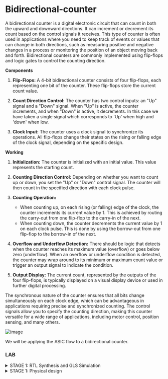 # Bidirectional-counter
 
A bidirectional counter is a digital electronic circuit that can count in both the upward and downward directions. It can increment or decrement its count based on the control signals it receives. This type of counter is often used in applications where you need to keep track of events or values that can change in both directions, such as measuring positive and negative changes in a process or monitoring the position of an object moving back and forth. Bidirectional counters are commonly implemented using flip-flops and logic gates to control the counting direction.

**Components**

1. **Flip-Flops:** A 4-bit bidirectional counter consists of four flip-flops, each representing one bit of the counter. These flip-flops store the current count value.

2. **Count Direction Control:** The counter has two control inputs: an "Up" signal and a "Down" signal. When "Up" is active, the counter increments, and when "Down" is active, it decrements. In this case we have taken a single signal which corresponds to 'Up' when high and 'down' when low.

3. **Clock Input:** The counter uses a clock signal to synchronize its operations. All flip-flops change their states on the rising or falling edge of the clock signal, depending on the specific design.

**Working**

1. **Initialization:** The counter is initialized with an initial value. This value represents the starting count.

2. **Counting Direction Control:** Depending on whether you want to count up or down, you set the "Up" or "Down" control signal. The counter will then count in the specified direction with each clock pulse.

3. **Counting Operation:**
   - When counting up, on each rising (or falling) edge of the clock, the counter increments its current value by 1. This is achieved by routing the carry-out from one flip-flop to the carry-in of the next.
   - When counting down, the counter decrements the current value by 1 on each clock pulse. This is done by using the borrow-out from one flip-flop to the borrow-in of the next.

4. **Overflow and Underflow Detection:** There should be logic that detects when the counter reaches its maximum value (overflow) or goes below zero (underflow). When an overflow or underflow condition is detected, the counter may wrap around to its minimum or maximum count value or trigger an output signal to indicate the condition.

5. **Output Display:** The current count, represented by the outputs of the four flip-flops, is typically displayed on a visual display device or used in further digital processing.

The synchronous nature of the counter ensures that all bits change simultaneously on each clock edge, which can be advantageous in applications requiring precise and synchronized counting. The control signals allow you to specify the counting direction, making this counter versatile for a wide range of applications, including motor control, position sensing, and many others.

![image](https://github.com/ananya343B/Bidirectional-counter/assets/142582353/924ff128-f69b-47ae-9b5d-50e0f9008ccc)


We will be applying the ASIC flow to a bidirectional counter.

### LAB
<details>  
<summary>  
STAGE 1: RTL Synthesis and GLS Simulation
</summary>
<br>

**Installation steps**

```git clone https://github.com/YosysHQ/yosys.git```

```cd yosys```

```sudo apt install make```

```sudo apt-get update```

```sudo apt-get install build-essential clang bison flex libreadline-dev gawk tcl-dev libffi-dev git graphviz xdot pkg-config python3 libboost-system-dev libboost-python-dev libboost-filesystem-dev zlib1g-dev```

```make config-gcc```

```make```

```sudo make install```

```sudo apt install gtkwave```

```sudo apt install iverilog```

##### Adding design file and testbench

```mkdir vsd```

```cd vsd```

```git clone https://github.com/kunalg123/sky130RTLDesignAndSynthesisWorkshop.git```

Open the folder ```sky130RTLDesignAndSynthesisWorkshop``` in ```vsd``` directory

Open the folder ```verilog_files```. This folder contains all the design files.

![one](https://github.com/ananya343B/Bidirectional-counter/assets/142582353/0cdd5f66-b811-48bf-9d98-cc83515341f2)

We will be adding our design file ```pes_bc.v``` and testbench file ```pes_bc_tb.v``` in this folder.

![two](https://github.com/ananya343B/Bidirectional-counter/assets/142582353/7f99b3ee-638e-47aa-8625-aea8c8f3305b)


##### iVerilog and GTKwave

Load the source code and testbench to iverilog simulator

```iverilog pes_bc.v pes_bc_tb.v```

Output file ```a.out``` is created

```./a.out```

![three](https://github.com/ananya343B/Bidirectional-counter/assets/142582353/bae86d62-49d6-4a46-aad8-9ee8334b7372)


Load the vcd file to gtkwave simulator

```gtkwave pes_bc_tb.vcd```

Gtkwave results:

![four](https://github.com/ananya343B/Bidirectional-counter/assets/142582353/03d0c02d-eb45-4655-9a5b-2407239c1410)

Zoomed in:

![zoomed_gtk](https://github.com/ananya343B/Bidirectional-counter/assets/142582353/c13314ca-5788-43dc-83d0-90a0b1328a29)

##### Yosys

Invoke yosys

![yosys_invoke](https://github.com/ananya343B/Bidirectional-counter/assets/142582353/300b3431-baea-4507-b140-21f0052a5edc)

Read the library

```read_liberty -lib ../lib/sky130_fd_sc_hd__tt_025C_1v80.lib```

Read thedesign

```read_verilog pes_bc.v```

Synthesise the module

```synth -top pes_bc```

![five](https://github.com/ananya343B/Bidirectional-counter/assets/142582353/a363c269-6dfd-4974-979e-aef6515916a4)


![six](https://github.com/ananya343B/Bidirectional-counter/assets/142582353/06cd7b54-e3f4-4dec-a968-6f2344ef3fe7)

Generating netlist:

```abc -liberty ../lib/sky130_fd_sc_hd__tt_025C_1v80.lib```

![seven](https://github.com/ananya343B/Bidirectional-counter/assets/142582353/6099f543-2e08-4a37-a4a7-c553d1454272)

```show```

![eight](https://github.com/ananya343B/Bidirectional-counter/assets/142582353/ef24066a-442a-454c-963c-a1814ee196f5)

To write the netlist:

```write_verilog pes_bc_netlist.v```

```!gvim pes_bc_netlist.v```

![ten](https://github.com/ananya343B/Bidirectional-counter/assets/142582353/eb1a639c-d8b2-4fed-880b-4482156b6789)

![nine](https://github.com/ananya343B/Bidirectional-counter/assets/142582353/89b90038-3f9f-4c08-9199-8f3e0c4464a7)

**Gate Level Simulation**

```iverlog ../my_lib/verilog_model/primitives.v .//my_lib/verilog_model/sky130_fd_sc_hd.v pes_bc_netlist.v pes_bc_tb.v```

```./a.out```

```gtkwave pes_bc_out.vcd```

![ten](https://github.com/ananya343B/Bidirectional-counter/assets/142582353/8c2cb3d6-0931-41ed-be9b-4a3352e92cba)

![wave2](https://github.com/ananya343B/Bidirectional-counter/assets/142582353/ff2dc4e0-a0ea-41c7-a7be-609c780c06f9)

It can be observed that the waveform output of the functional simulation and the GLS are same. We can conclude that the netlist generated is correct.

</details>

<details>  
<summary>  
STAGE 1: Physical design
</summary>
<br>

##### Main stages in the physical design flow

1. Synthesis

2. Floorplanning

3. Powerplanning

4. Placement

5. Clock Tree Synthesis 

6.Routing

7. Signoff

##### Installation of tools:

**Openlane and Docker**

Follow the steps in the below link to install [Docker](https://docs.docker.com/engine/install/ubuntu/)

To install [Openlane2](https://openlane.readthedocs.io/en/latest/getting_started/installation/installation_ubuntu.html)

**Magic**

Follow the below steps to install **magic**

```
git clone https://github.com/RTimothyEdwards/magic  
$ sudo apt-get install m4  
$ sudo apt-get install tcl-dev  
$ sudo apt-get install tk-dev  
$ sudo apt-get install blt  
$ sudo apt-get install freeglut3  
$ sudo apt-get install libglut3  
$ sudo apt-get install libglu1-mesa-dev  
$ sudo apt-get install libgl1-mesa-dev  
$ sudo apt-get install csh  
$ ./configure  
$ make  
$ make install
```

#### Setup

In the Openlane designs directory, create a design directory ```pes_bc``` which has the following components:

![start1](https://github.com/ananya343B/Bidirectional-counter/assets/142582353/4782f6ba-4c07-4b82-88bb-84489010446c)

The ```config.json``` file is as follows:

![config_json](https://github.com/ananya343B/Bidirectional-counter/assets/142582353/7af4fd3b-e7cd-483d-8d23-741dc5a1d2ec)

We add the design file ```pes_bc.v``` in the ```src``` directory

![verilog_in_src](https://github.com/ananya343B/Bidirectional-counter/assets/142582353/02411d08-f77b-48b1-a508-1c97965b4c12)

#### Invoking Openlane

In the Openlane directory,

``` make mount```

```./flow.tcl -interactive```

This opens the Openlane shell in interactive mode

![openlane_open](https://github.com/ananya343B/Bidirectional-counter/assets/142582353/5352bad3-6b39-4fd7-a7d5-b8b23a4011b8)

#### Preparing the design and synthesis

```prep -design pes_bc```

![prep_design](https://github.com/ananya343B/Bidirectional-counter/assets/142582353/b231e069-7459-40b0-ae18-39924798c3fa)

```run_synthesis```

![run_synth](https://github.com/ananya343B/Bidirectional-counter/assets/142582353/c699a152-b25c-4e70-ba84-c5cfb05e063c)

We can find the following synthesis report file in

```Openlane/designs/pes_bc/runs/<latest_run>/reports/synthesis```

![synthesis_stat](https://github.com/ananya343B/Bidirectional-counter/assets/142582353/2d5b22af-b175-4754-8f59-ce59224f862a)

#### Floorplan

```run_floorplan```

![run_floorplan](https://github.com/ananya343B/Bidirectional-counter/assets/142582353/a89a66e6-e0e2-4476-b170-d30b15e42a84)


To view floorplan

```magic -T /home/ananyap/Desktop/sky130A.tech lef read ../../tmp/merged.nom.lef def pes_bc.def &``` 

in ```./designs/pes_bc/runs/<latest_run>/results/floorplan```

![floorplan0](https://github.com/ananya343B/Bidirectional-counter/assets/142582353/cfdd3ebb-5e08-41d4-af60-7e416a60055f)

![floorplan1](https://github.com/ananya343B/Bidirectional-counter/assets/142582353/4106500b-157c-4f17-9103-e8d6d28a5606)

![floorplan2](https://github.com/ananya343B/Bidirectional-counter/assets/142582353/9296ee91-405d-4aa1-959f-b9090d2e8fc1)

![floorplan3](https://github.com/ananya343B/Bidirectional-counter/assets/142582353/2e82b591-459d-4622-9390-1dd6bcb392ba)

#### Placement

```run_placement```

![run_placement](https://github.com/ananya343B/Bidirectional-counter/assets/142582353/ba3aa510-f805-4cee-a5fe-59a9a9d71b12)


To view placement

```magic -T /home/ananyap/Desktop/sky130A.tech lef read ../../tmp/merged.nom.lef def pes_bc.def &```

in ```./designs/pes_bc/runs/<latest_run>/results/placement```

![placement0](https://github.com/ananya343B/Bidirectional-counter/assets/142582353/035dacb4-a976-4923-be18-2f25b9885fcf)

![placement1](https://github.com/ananya343B/Bidirectional-counter/assets/142582353/d87395b3-a848-4756-8db8-37064fa1174b)

![placement2](https://github.com/ananya343B/Bidirectional-counter/assets/142582353/3972dee3-5e06-4085-b7aa-c7d99d6519f9)

![placement3](https://github.com/ananya343B/Bidirectional-counter/assets/142582353/ca9ff4ee-af0a-4cf8-9787-f65d55109ac9)


The following placement statistics can be found in

```Openlane/designs/pes_bc/runs/<latest run>/logs/placement```

![placement_stat1](https://github.com/ananya343B/Bidirectional-counter/assets/142582353/5f19907e-5c79-4e48-9600-16f11ffc51ed)

![placement_analysis](https://github.com/ananya343B/Bidirectional-counter/assets/142582353/25077527-af76-475b-bd74-4fc80cf4d6e2)


#### Routing

```run_routing```

![run_routing](https://github.com/ananya343B/Bidirectional-counter/assets/142582353/b5082452-9a08-4aab-8755-b397dea567be)

To view routing

```magic -T /home/ananyap/Desktop/sky130A.tech lef read ../../tmp/merged.nom.lef def pes_bc.def &```

in ```./designs/pes_bc/runs/<latest_run>/results/routing```

![routing0](https://github.com/ananya343B/Bidirectional-counter/assets/142582353/5caa6072-8f07-492d-9abd-1f53f4235858)

![routing1](https://github.com/ananya343B/Bidirectional-counter/assets/142582353/812d8d32-7651-42fb-a3c2-d4f02f9e81bf)

![routing2](https://github.com/ananya343B/Bidirectional-counter/assets/142582353/57173f3e-45bb-4231-9193-7548906b8f1f)

![routing3](https://github.com/ananya343B/Bidirectional-counter/assets/142582353/d550ff38-9687-4330-887d-53fc8a34f7ba)

Routing analysis:

![routing_analysis1](https://github.com/ananya343B/Bidirectional-counter/assets/142582353/80312dab-009b-4f2b-bc31-c5991c889e1b)

![routing_analysis2](https://github.com/ananya343B/Bidirectional-counter/assets/142582353/ae57f29d-c873-4f95-b958-b4f7f5cd6b5c)

Detailed routing 

![detailed_routing](https://github.com/ananya343B/Bidirectional-counter/assets/142582353/7717f9f5-c5da-4ad3-bb76-c3ece493b55f)

#### Clock tree synthesis

```run_cts```

![run_cts](https://github.com/ananya343B/Bidirectional-counter/assets/142582353/0e387f8f-479a-4f86-8d02-a9417c9077a4)


#### Automatic flow in Openlane:

```make mount```

```./flow.tcl -design <design name>```

![option2](https://github.com/ananya343B/Bidirectional-counter/assets/142582353/943d9fce-05f4-4059-b0aa-5cabd6c58e10)

Flow completion:

![flow_complete](https://github.com/ananya343B/Bidirectional-counter/assets/142582353/ec992682-de6f-4a4d-be63-f82b487c7801)


###### Power report

![power_report_synth](https://github.com/ananya343B/Bidirectional-counter/assets/142582353/aeb8d711-05ad-4cc3-b707-d6104d4f3c8c)


###### Area and congestion report

![area_report](https://github.com/ananya343B/Bidirectional-counter/assets/142582353/5480472f-5af7-4910-9faa-3a21cc1f9303)

![congestion_report](https://github.com/ananya343B/Bidirectional-counter/assets/142582353/796b72fd-29ba-4642-bb1b-372430204afe)


</details>





